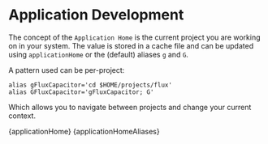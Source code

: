 # Application Development

The concept of the `Application Home` is the current project you are working on in your system. The value is stored in a
cache file and can be updated using `applicationHome` or the (default) aliases `g` and `G`.

A pattern used can be per-project:

    alias gFluxCapacitor='cd $HOME/projects/flux'
    alias GFluxCapacitor='gFluxCapacitor; G'

Which allows you to navigate between projects and change your current context.

{applicationHome}
{applicationHomeAliases}
